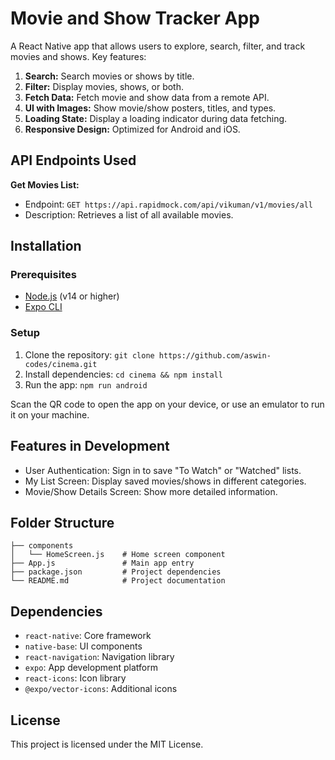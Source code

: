 # Movie and Show Tracker App

A React Native app that allows users to explore, search, filter, and track movies and shows. Key features:

1. **Search:** Search movies or shows by title.
2. **Filter:** Display movies, shows, or both.
3. **Fetch Data:** Fetch movie and show data from a remote API.
4. **UI with Images:** Show movie/show posters, titles, and types.
5. **Loading State:** Display a loading indicator during data fetching.
6. **Responsive Design:** Optimized for Android and iOS.

## API Endpoints Used

**Get Movies List:**
- Endpoint: `GET https://api.rapidmock.com/api/vikuman/v1/movies/all`
- Description: Retrieves a list of all available movies.

## Installation

### Prerequisites
- [Node.js](https://nodejs.org/en/) (v14 or higher)
- [Expo CLI](https://docs.expo.dev/get-started/installation/)

### Setup
1. Clone the repository: `git clone https://github.com/aswin-codes/cinema.git`
2. Install dependencies: `cd cinema && npm install`
3. Run the app: `npm run android`

Scan the QR code to open the app on your device, or use an emulator to run it on your machine.

## Features in Development
- User Authentication: Sign in to save "To Watch" or "Watched" lists.
- My List Screen: Display saved movies/shows in different categories.
- Movie/Show Details Screen: Show more detailed information.

## Folder Structure
``` # Images used for the app
├── components
│   └── HomeScreen.js    # Home screen component
├── App.js               # Main app entry
├── package.json         # Project dependencies
└── README.md            # Project documentation
```

## Dependencies
- `react-native`: Core framework
- `native-base`: UI components
- `react-navigation`: Navigation library
- `expo`: App development platform
- `react-icons`: Icon library
- `@expo/vector-icons`: Additional icons

## License
This project is licensed under the MIT License.